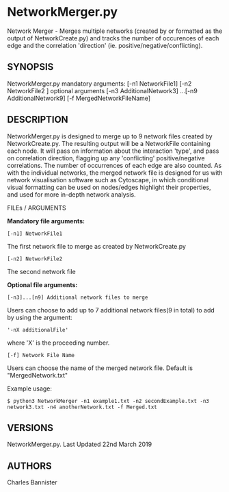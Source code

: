 
# NetworkMerger.py

Network Merger - Merges multiple networks (created by or formatted as the output of NetworkCreate.py) and tracks the number of occurences of each edge and the correlation 'direction' (ie. positive/negative/conflicting). 

## SYNOPSIS

NetworkMerger.py mandatory arguments: [-n1 NetworkFile1] [-n2 NetworkFile2 ]
  optional arguments [-n3 AdditionalNetwork3] ...[-n9 AdditionalNetwork9] [-f MergedNetworkFileName]

## DESCRIPTION

NetworkMerger.py is designed to merge up to 9 network files created by NetworkCreate.py. The resulting output will be a NetworkFile containing each node. It will pass on information about the interaction 'type', and pass on correlation direction,  flagging up any 'conflicting' positive/negative correlations. The number of occurrences of each edge are also counted. As with the individual networks, the merged network file is designed for us with network visualisation software such as Cytoscape, in which conditional visual formatting can be used on nodes/edges highlight their properties, and used for more in-depth network analysis. 

FILEs / ARGUMENTS

**Mandatory file arguments:**

	[-n1] NetworkFile1
The first network file to merge as created by NetworkCreate.py
		
	[-n2] NetworkFile2
The second network file

**Optional file arguments:**

	[-n3]...[n9] Additional network files to merge
Users can choose to add up to 7 additional network files(9 in total) to add by using the argument: 
	
	'-nX additionalFile' 
where 'X' is the proceeding number. 

	[-f] Network File Name
 Users can choose the name of the merged network file. Default is "MergedNetwork.txt"

Example usage:
	
	$ python3 NetworkMerger -n1 example1.txt -n2 secondExample.txt -n3 network3.txt -n4 anotherNetwork.txt -f Merged.txt

## VERSIONS

NetworkMerger.py. Last Updated 22nd March 2019

## AUTHORS

Charles Bannister

	
